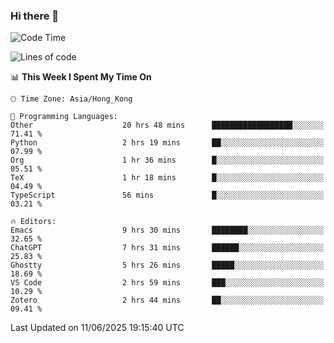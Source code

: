 ### Hi there 👋

<!--
**nicehiro/nicehiro** is a ✨ _special_ ✨ repository because its `README.md` (this file) appears on your GitHub profile.

Here are some ideas to get you started:

- 🔭 I’m currently working on ...
- 🌱 I’m currently learning ...
- 👯 I’m looking to collaborate on ...
- 🤔 I’m looking for help with ...
- 💬 Ask me about ...
- 📫 How to reach me: ...
- 😄 Pronouns: ...
- ⚡ Fun fact: ...
-->

<!--START_SECTION:waka-->
![Code Time](http://img.shields.io/badge/Code%20Time-726%20hrs%2031%20mins-blue)

![Lines of code](https://img.shields.io/badge/From%20Hello%20World%20I%27ve%20Written-1.7%20million%20lines%20of%20code-blue)

📊 **This Week I Spent My Time On** 

```text
🕑︎ Time Zone: Asia/Hong_Kong

💬 Programming Languages: 
Other                    20 hrs 48 mins      ██████████████████░░░░░░░   71.41 % 
Python                   2 hrs 19 mins       ██░░░░░░░░░░░░░░░░░░░░░░░   07.99 % 
Org                      1 hr 36 mins        █░░░░░░░░░░░░░░░░░░░░░░░░   05.51 % 
TeX                      1 hr 18 mins        █░░░░░░░░░░░░░░░░░░░░░░░░   04.49 % 
TypeScript               56 mins             █░░░░░░░░░░░░░░░░░░░░░░░░   03.21 % 

🔥 Editors: 
Emacs                    9 hrs 30 mins       ████████░░░░░░░░░░░░░░░░░   32.65 % 
ChatGPT                  7 hrs 31 mins       ██████░░░░░░░░░░░░░░░░░░░   25.83 % 
Ghostty                  5 hrs 26 mins       █████░░░░░░░░░░░░░░░░░░░░   18.69 % 
VS Code                  2 hrs 59 mins       ███░░░░░░░░░░░░░░░░░░░░░░   10.29 % 
Zotero                   2 hrs 44 mins       ██░░░░░░░░░░░░░░░░░░░░░░░   09.41 % 
```


 Last Updated on 11/06/2025 19:15:40 UTC
<!--END_SECTION:waka-->
